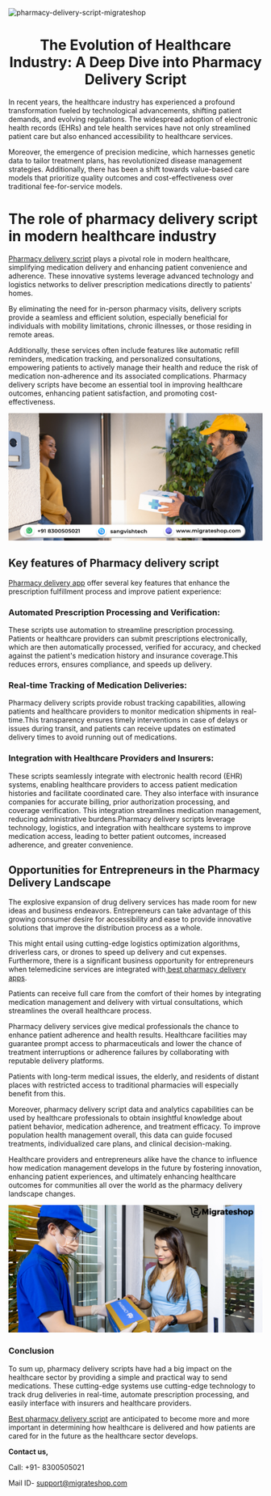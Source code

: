 ![pharmacy-delivery-script-migrateshop](https://github.com/migrateshop/pharmacy-delivery-script/assets/77200601/453546ad-dc40-49c6-b7e7-db4415371aaf)


<h1 align="center"> The Evolution of Healthcare Industry: A Deep Dive into Pharmacy Delivery Script </h1> 


In recent years, the healthcare industry has experienced a profound transformation fueled by technological advancements, shifting patient demands, and evolving regulations. The widespread adoption of electronic health records (EHRs) and tele health services have not only streamlined patient care but also enhanced accessibility to healthcare services. 

Moreover, the emergence of precision medicine, which harnesses genetic data to tailor treatment plans, has revolutionized disease management strategies. Additionally, there has been a shift towards value-based care models that prioritize quality outcomes and cost-effectiveness over traditional fee-for-service models.

# The role of pharmacy delivery script in modern healthcare industry
[Pharmacy delivery script](https://migrateshop.com/pharmacy-delivery-script/) plays a pivotal role in modern healthcare, simplifying medication delivery and enhancing patient convenience and adherence. These innovative systems leverage advanced technology and logistics networks to deliver prescription medications directly to patients' homes. 

By eliminating the need for in-person pharmacy visits, delivery scripts provide a seamless and efficient solution, especially beneficial for individuals with mobility limitations, chronic illnesses, or those residing in remote areas. 

Additionally, these services often include features like automatic refill reminders, medication tracking, and personalized consultations, empowering patients to actively manage their health and reduce the risk of medication non-adherence and its associated complications. Pharmacy delivery scripts have become an essential tool in improving healthcare outcomes, enhancing patient satisfaction, and promoting cost-effectiveness.

<div class="Box-sc-g0xbh4-0 iIZCet"><img alt=“pharmacydeliveryscript.png" src="https://github.com/migrateshop/pharmacy-delivery-script/blob/main/images/pharmacy-delivery-app.png" data-hpc="true" class="Box-sc-g0xbh4-0 kzRgrI"></div>

## Key features of Pharmacy delivery script
[Pharmacy delivery app](https://migrateshop.com/pharmacy-delivery-script/) offer several key features that enhance the prescription fulfillment process and improve patient experience:
### Automated Prescription Processing and Verification:
These scripts use automation to streamline prescription processing. Patients or healthcare providers can submit prescriptions electronically, which are then automatically processed, verified for accuracy, and checked against the patient's medication history and insurance coverage.This reduces errors, ensures compliance, and speeds up delivery.
### Real-time Tracking of Medication Deliveries:
Pharmacy delivery scripts provide robust tracking capabilities, allowing patients and healthcare providers to monitor medication shipments in real-time.This transparency ensures timely interventions in case of delays or issues during transit, and patients can receive updates on estimated delivery times to avoid running out of medications.
### Integration with Healthcare Providers and Insurers:
These scripts seamlessly integrate with electronic health record (EHR) systems, enabling healthcare providers to access patient medication histories and facilitate coordinated care. They also interface with insurance companies for accurate billing, prior authorization processing, and coverage verification. 
This integration streamlines medication management, reducing administrative burdens.Pharmacy delivery scripts leverage technology, logistics, and integration with healthcare systems to improve medication access, leading to better patient outcomes, increased adherence, and greater convenience.
## Opportunities for Entrepreneurs in the Pharmacy Delivery Landscape
The explosive expansion of drug delivery services has made room for new ideas and business endeavors. Entrepreneurs can take advantage of this growing consumer desire for accessibility and ease to provide innovative solutions that improve the distribution process as a whole.
 
This might entail using cutting-edge logistics optimization algorithms, driverless cars, or drones to speed up delivery and cut expenses.
Furthermore, there is a significant business opportunity for entrepreneurs when telemedicine services are integrated with[ best pharmacy delivery apps](https://migrateshop.com/pharmacy-delivery-script/). 

Patients can receive full care from the comfort of their homes by integrating medication management and delivery with virtual consultations, which streamlines the overall healthcare process.

Pharmacy delivery services give medical professionals the chance to enhance patient adherence and health results. Healthcare facilities may guarantee prompt access to pharmaceuticals and lower the chance of treatment interruptions or adherence failures by collaborating with reputable delivery platforms. 

Patients with long-term medical issues, the elderly, and residents of distant places with restricted access to traditional pharmacies will especially benefit from this.

Moreover, pharmacy delivery script data and analytics capabilities can be used by healthcare professionals to obtain insightful knowledge about patient behavior, medication adherence, and treatment efficacy. To improve population health management overall, this data can guide focused treatments, individualized care plans, and clinical decision-making.


Healthcare providers and entrepreneurs alike have the chance to influence how medication management develops in the future by fostering innovation, enhancing patient experiences, and ultimately enhancing healthcare outcomes for communities all over the world as the pharmacy delivery landscape changes.

<div class="Box-sc-g0xbh4-0 iIZCet"><img alt=“pharmacydeliveryscript.png" src="https://github.com/migrateshop/pharmacy-delivery-script/blob/main/images/pharmacy-delivery-script.png" data-hpc="true" class="Box-sc-g0xbh4-0 kzRgrI"></div>

### Conclusion
To sum up, pharmacy delivery scripts have had a big impact on the healthcare sector by providing a simple and practical way to send medications. These cutting-edge systems use cutting-edge technology to track drug deliveries in real-time, automate prescription processing, and easily interface with insurers and healthcare providers. 

[Best pharmacy delivery script](https://migrateshop.com/pharmacy-delivery-script/) are anticipated to become more and more important in determining how healthcare is delivered and how patients are cared for in the future as the healthcare sector develops.


**​​Contact us,**

Call: +91- 8300505021

Mail ID- [support@migrateshop.com](mailto:support@migrateshop.com)
